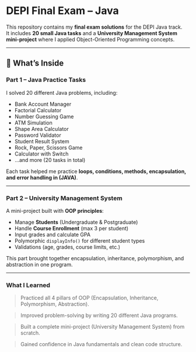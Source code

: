 #  DEPI Final Exam – Java  

This repository contains my **final exam solutions** for the DEPI Java track.  
It includes **20 small Java tasks** and a **University Management System mini-project** where I applied Object-Oriented Programming concepts.  

---

## 📌 What’s Inside

###  Part 1 – Java Practice Tasks
I solved 20 different Java problems, including:  
-  Bank Account Manager  
-  Factorial Calculator  
-  Number Guessing Game  
-  ATM Simulation  
-  Shape Area Calculator  
-  Password Validator  
-  Student Result System  
-  Rock, Paper, Scissors Game  
-  Calculator with Switch  
- ...and more (20 tasks in total)  

Each task helped me practice **loops, conditions, methods, encapsulation, and error handling in (JAVA)**.  

---

###  Part 2 – University Management System
A mini-project built with **OOP principles**:  
-  Manage **Students** (Undergraduate & Postgraduate)  
-  Handle **Course Enrollment** (max 3 per student)  
-  Input grades and calculate GPA  
-  Polymorphic `displayInfo()` for different student types  
-  Validations (age, grades, course limits, etc.)  

This part brought together encapsulation, inheritance, polymorphism, and abstraction in one program.  

---
### What I Learned

> Practiced all 4 pillars of OOP (Encapsulation, Inheritance, Polymorphism, Abstraction).

> Improved problem-solving by writing 20 different Java programs.

> Built a complete mini-project (University Management System) from scratch.

> Gained confidence in Java fundamentals and clean code structure.

